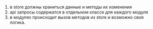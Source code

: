 1. в store должны храниться данные и методы их изменения
2. api запросы содержатся в отдельном классе для каждого модуля
3. в модулях происходит вызов методов из store и возможно своя логика.
